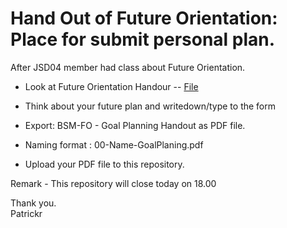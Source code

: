 # Hand Out of Future Orientation: Place for submit personal plan.

After JSD04 member had class  about Future Orientation.

* Look at Future Orientation Handour -- [File](https://docs.google.com/document/d/1-eDFXYpPQUPVb-L-pBtQoGH3tg_by9N-/edit) <br>
* Think about your future plan and writedown/type to the form <br>
* Export: BSM-FO - Goal Planning Handout as PDF file. <br>
* Naming format : 00-Name-GoalPlaning.pdf <br>

* Upload your PDF file to this repository. 

Remark - This repository will close today on 18.00 <br>

Thank you.<br>
Patrickr

